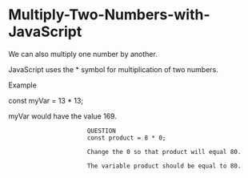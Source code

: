 # Multiply-Two-Numbers-with-JavaScript

We can also multiply one number by another.  

JavaScript uses the * symbol for multiplication of two numbers.

Example

const myVar = 13 * 13;

myVar would have the value 169.
  
                          QUESTION
                          const product = 8 * 0;
                          
                          Change the 0 so that product will equal 80.
                          
                          The variable product should be equal to 80.
